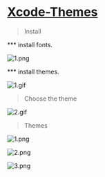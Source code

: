 # [Xcode-Themes](http://www.cnblogs.com/YouXianMing/p/4758468.html)

> Install

*** install fonts.

![1.png](http://images2015.cnblogs.com/blog/607542/201611/607542-20161102105708643-1465997537.png)

*** install themes.

![1.gif](http://images0.cnblogs.com/blog2015/607542/201508/251953036873715.gif)

> Choose the theme

![2.gif](http://images2015.cnblogs.com/blog/607542/201611/607542-20161102105502736-2116943402.gif)

> Themes

![1.png](http://images2015.cnblogs.com/blog/607542/201611/607542-20161102105018065-1454363127.png)

![2.png](http://images2015.cnblogs.com/blog/607542/201611/607542-20161102105030143-2007789146.png)

![3.png](http://images2015.cnblogs.com/blog/607542/201611/607542-20161102105047846-1161740669.png)

